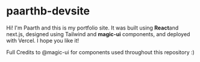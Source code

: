 # paarthb-devsite
 
 Hi! I'm Paarth and this is my portfolio site. It was built using **React**and next.js, designed using Tailwind and **magic-ui** components, and deployed with Vercel. I hope you like it!



 Full Credits to @magic-ui for components used throughout this repository :)
